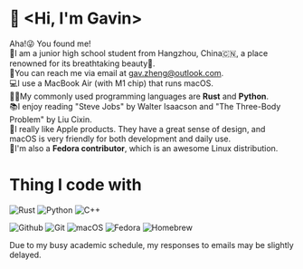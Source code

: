 # 👋 <Hi, I'm Gavin>
Aha!😜 You found me!  
🏫I am a junior high school student from Hangzhou, China🇨🇳, a place renowned for its breathtaking beauty🤩.  
📧You can reach me via email at gav.zheng@outlook.com.  
💻I use a MacBook Air (with M1 chip) that runs macOS.  
🧑‍💻My commonly used programming languages are **Rust** and **Python**.  
📚I enjoy reading "Steve Jobs" by Walter Isaacson and "The Three-Body Problem" by Liu Cixin.  
🍎I really like Apple products. They have a great sense of design, and macOS is very friendly for both development and daily use.  
🐧I'm also a **Fedora contributor**, which is an awesome Linux distribution.

# Thing I code with
![Rust](https://img.shields.io/badge/Rust-orange?&logo=rust&logoColor=white)
![Python](https://img.shields.io/badge/Python-6495ED?&logo=python&logoColor=white)
![C++](https://img.shields.io/badge/C++-blue?&logo=cplusplus&logoColor=white)

![Github](https://img.shields.io/badge/Github-FAF9F6?&logo=github&logoColor=black)
![Git](https://img.shields.io/badge/Git-FFA005?&logo=git&logoColor=white)
![macOS](https://img.shields.io/badge/macOS-FAF9F6?&logo=apple&logoColor=black)
![Fedora](https://img.shields.io/badge/Fedora-FAF9F6?&logo=fedora&logoColor=#51a2da)
![Homebrew](https://img.shields.io/badge/Homebrew-FAF9F6?&logo=homebrew&logoColor=orange)

Due to my busy academic schedule, my responses to emails may be slightly delayed.
